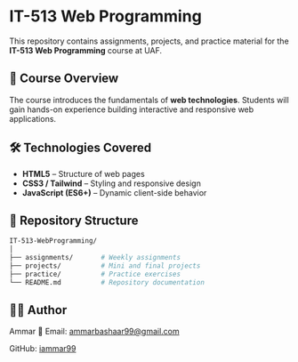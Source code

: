 # IT-513 Web Programming

This repository contains assignments, projects, and practice material for the **IT-513 Web Programming** course at UAF.

## 📌 Course Overview
The course introduces the fundamentals of **web technologies**. Students will gain hands-on experience building interactive and responsive web applications.

## 🛠️ Technologies Covered
- **HTML5** – Structure of web pages  
- **CSS3 / Tailwind** – Styling and responsive design  
- **JavaScript (ES6+)** – Dynamic client-side behavior  

## 📂 Repository Structure
```bash
IT-513-WebProgramming/
│
├── assignments/       # Weekly assignments
├── projects/          # Mini and final projects
├── practice/          # Practice exercises
└── README.md          # Repository documentation
```





## 👨‍💻 Author

Ammar
📧 Email: ammarbashaar99@gmail.com

GitHub: [iammar99](https://github.com/iammar99)